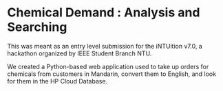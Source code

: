 # Chemical Demand : Analysis and Searching

This was meant as an entry level submission for the iNTUition v7.0, a hackathon organized by IEEE Student Branch NTU.

We created a Python-based web application used to take up orders for chemicals from customers in Mandarin, convert them to English, and look for them in the HP Cloud Database.

